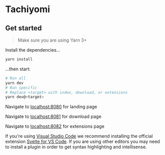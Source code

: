 # Tachiyomi

## Get started

> Make sure you are using Yarn 3+

Install the dependencies...

```bash
yarn install
```

...then start:

```bash
# Run all 
yarn dev
# Run specific 
# Replace <target> with index, download, or extensions
yarn dev@<target>
```

Navigate to [localhost:8080](http://localhost:8080) for landing page

Navigate to [localhost:8081](http://localhost:8081) for download page

Navigate to [localhost:8082](http://localhost:8082) for extensions page

If you're using [Visual Studio Code](https://code.visualstudio.com/) we recommend installing the official extension [Svelte for VS Code](https://marketplace.visualstudio.com/items?itemName=svelte.svelte-vscode). If you are using other editors you may need to install a plugin in order to get syntax highlighting and intellisense.
